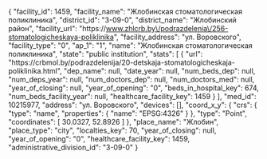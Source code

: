 {
    "facility_id": 1459,
    "facility_name": "Жлобинская стоматологическая поликлиника",
    "district_id": "3-09-0",
    "district_name": "Жлобинский район",
    "facility_url": "https:\/\/www.zhlcrb.by\/podrazdelenia\/256-stomatologicheskaya-poliklinika",
    "facility_address": "ул. Воровского",
    "facility_type": "0",
    "ap_1": "1",
    "name": "Жлобинская стоматологическая поликлиника",
    "state": "public institution",
    "stats": [
        {
            "url": "https:\/\/crbmol.by\/podrazdelenija\/20-detskaja-stomatologicheskaja-poliklinika.html",
            "dep_name": null,
            "date_year": null,
            "num_beds_dep": null,
            "num_deps_year": null,
            "num_doctors_dep": null,
            "num_doctors_med": null,
            "year_of_closing": null,
            "year_of_opening": "0",
            "beds_in_hospital_key": 674,
            "num_beds_facility_year": null,
            "healthcare_facility_key": 1459
        }
    ],
    "med_id": 10215977,
    "address": "ул. Воровского",
    "devices": [],
    "coord_x_y": {
        "crs": {
            "type": "name",
            "properties": {
                "name": "EPSG:4326"
            }
        },
        "type": "Point",
        "coordinates": [
            30.0327,
            52.8926
        ]
    },
    "place_name": "Жлобин",
    "place_type": "city",
    "localties_key": 70,
    "year_of_closing": null,
    "year_of_opening": "0",
    "healthcare_facility_key": 1459,
    "administrative_division_id": "3-09-0"
}
